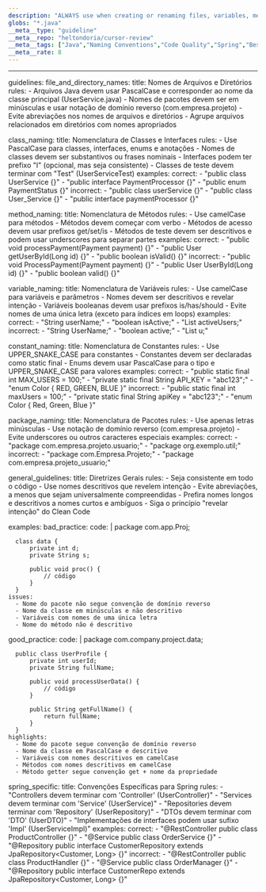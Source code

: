 ```yaml
---
description: "ALWAYS use when creating or renaming files, variables, methods, classes, or packages in Java code to ensure consistent naming patterns. This rule enforces Java naming conventions including PascalCase for classes, camelCase for methods and variables, UPPER_SNAKE_CASE for constants, and provides specific guidelines for Spring components."
globs: "*.java"
__meta__type: "guideline"
__meta__repo: "heltondoria/cursor-review"
__meta__tags: ["Java","Naming Conventions","Code Quality","Spring","Best Practices"]
__meta__rate: 8
---
```

---
guidelines:
  file_and_directory_names:
    title: Nomes de Arquivos e Diretórios
    rules:
      - Arquivos Java devem usar PascalCase e corresponder ao nome da classe principal (UserService.java)
      - Nomes de pacotes devem ser em minúsculas e usar notação de domínio reverso (com.empresa.projeto)
      - Evite abreviações nos nomes de arquivos e diretórios
      - Agrupe arquivos relacionados em diretórios com nomes apropriados

  class_naming:
    title: Nomenclatura de Classes e Interfaces
    rules:
      - Use PascalCase para classes, interfaces, enums e anotações
      - Nomes de classes devem ser substantivos ou frases nominais
      - Interfaces podem ter prefixo "I" (opcional, mas seja consistente)
      - Classes de teste devem terminar com "Test" (UserServiceTest)
    examples:
      correct:
        - "public class UserService {}"
        - "public interface PaymentProcessor {}"
        - "public enum PaymentStatus {}"
      incorrect:
        - "public class userService {}"
        - "public class User_Service {}"
        - "public interface paymentProcessor {}"

  method_naming:
    title: Nomenclatura de Métodos
    rules:
      - Use camelCase para métodos
      - Métodos devem começar com verbo
      - Métodos de acesso devem usar prefixos get/set/is
      - Métodos de teste devem ser descritivos e podem usar underscores para separar partes
    examples:
      correct:
        - "public void processPayment(Payment payment) {}"
        - "public User getUserById(Long id) {}"
        - "public boolean isValid() {}"
      incorrect:
        - "public void ProcessPayment(Payment payment) {}"
        - "public User UserById(Long id) {}"
        - "public boolean valid() {}"

  variable_naming:
    title: Nomenclatura de Variáveis
    rules:
      - Use camelCase para variáveis e parâmetros
      - Nomes devem ser descritivos e revelar intenção
      - Variáveis booleanas devem usar prefixos is/has/should
      - Evite nomes de uma única letra (exceto para índices em loops)
    examples:
      correct:
        - "String userName;"
        - "boolean isActive;"
        - "List<User> activeUsers;"
      incorrect:
        - "String UserName;"
        - "boolean active;"
        - "List<User> u;"

  constant_naming:
    title: Nomenclatura de Constantes
    rules:
      - Use UPPER_SNAKE_CASE para constantes
      - Constantes devem ser declaradas como static final
      - Enums devem usar PascalCase para o tipo e UPPER_SNAKE_CASE para valores
    examples:
      correct:
        - "public static final int MAX_USERS = 100;"
        - "private static final String API_KEY = \"abc123\";"
        - "enum Color { RED, GREEN, BLUE }"
      incorrect:
        - "public static final int maxUsers = 100;"
        - "private static final String apiKey = \"abc123\";"
        - "enum Color { Red, Green, Blue }"

  package_naming:
    title: Nomenclatura de Pacotes
    rules:
      - Use apenas letras minúsculas
      - Use notação de domínio reverso (com.empresa.projeto)
      - Evite underscores ou outros caracteres especiais
    examples:
      correct:
        - "package com.empresa.projeto.usuario;"
        - "package org.exemplo.util;"
      incorrect:
        - "package com.Empresa.Projeto;"
        - "package com.empresa.projeto_usuario;"

  general_guidelines:
    title: Diretrizes Gerais
    rules:
      - Seja consistente em todo o código
      - Use nomes descritivos que revelem intenção
      - Evite abreviações, a menos que sejam universalmente compreendidas
      - Prefira nomes longos e descritivos a nomes curtos e ambíguos
      - Siga o princípio "revelar intenção" do Clean Code

examples:
  bad_practice:
    code: |
      package com.app.Proj;
      
      class data {
          private int d;
          private String s;
          
          public void proc() {
              // código
          }
      }
    issues:
      - Nome do pacote não segue convenção de domínio reverso
      - Nome da classe em minúsculas e não descritivo
      - Variáveis com nomes de uma única letra
      - Nome do método não é descritivo

  good_practice:
    code: |
      package com.company.project.data;
      
      public class UserProfile {
          private int userId;
          private String fullName;
          
          public void processUserData() {
              // código
          }
          
          public String getFullName() {
              return fullName;
          }
      }
    highlights:
      - Nome do pacote segue convenção de domínio reverso
      - Nome da classe em PascalCase e descritivo
      - Variáveis com nomes descritivos em camelCase
      - Métodos com nomes descritivos em camelCase
      - Método getter segue convenção get + nome da propriedade

spring_specific:
  title: Convenções Específicas para Spring
  rules:
    - "Controllers devem terminar com 'Controller' (UserController)"
    - "Services devem terminar com 'Service' (UserService)"
    - "Repositories devem terminar com 'Repository' (UserRepository)"
    - "DTOs devem terminar com 'DTO' (UserDTO)"
    - "Implementações de interfaces podem usar sufixo 'Impl' (UserServiceImpl)"
  examples:
    correct:
      - "@RestController public class ProductController {}"
      - "@Service public class OrderService {}"
      - "@Repository public interface CustomerRepository extends JpaRepository<Customer, Long> {}"
    incorrect:
      - "@RestController public class ProductHandler {}"
      - "@Service public class OrderManager {}"
      - "@Repository public interface CustomerRepo extends JpaRepository<Customer, Long> {}"